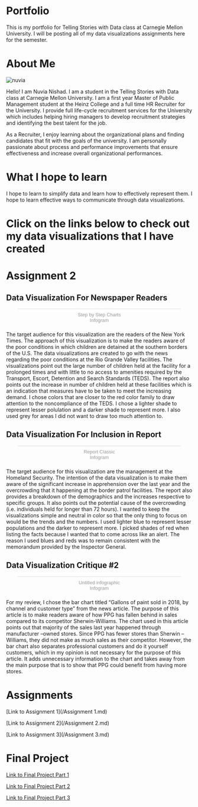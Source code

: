 # Portfolio
This is my portfolio for Telling Stories with Data class at Carnegie Mellon University. I will be posting all of my data visualizations assignments here for the semester.

# About Me
![nuvia](https://user-images.githubusercontent.com/52507879/61142012-c5174200-a49c-11e9-9d71-fa09a8a0469f.jpg)

Hello! I am Nuvia Nishad. I am a student in the Telling Stories with Data class at Carnegie Mellon University. I am a first year Master of Public Management student at the Heinz College and a full time HR Recruiter for the University. I provide full life-cycle recruitment services for the University which includes helping hiring managers to develop recruitment strategies and identifying the best talent for the job. 

As a Recruiter, I enjoy learning about the organizational plans and finding candidates that fit with the goals of the university. I am personally passionate about process and performance improvements that ensure effectiveness and increase overall organizational performances. 

# What I hope to learn
I hope to learn to simplify data and learn how to effectively represent them. I hope to learn effective ways to communicate through data visualizations.  

# Click on the links below to check out my data visualizations that I have created

# Assignment 2

## Data Visualization For Newspaper Readers

<script id="infogram_0_dab4f7a5-3507-45bd-a405-668b3dcd693f" title="Step by Step Charts" src="https://e.infogram.com/js/dist/embed.js?MXj" type="text/javascript"></script><div style="padding:8px 0;font-family:Arial!important;font-size:13px!important;line-height:15px!important;text-align:center;border-top:1px solid #dadada;margin:0 30px"><a href="https://infogram.com/dab4f7a5-3507-45bd-a405-668b3dcd693f" style="color:#989898!important;text-decoration:none!important;" target="_blank">Step by Step Charts</a><br><a href="https://infogram.com" style="color:#989898!important;text-decoration:none!important;" target="_blank" rel="nofollow">Infogram</a></div>
  
The target audience for this visualization are the readers of the New York Times. The approach of this visualization is to make the readers aware of the poor conditions in which children are detained at the southern borders of the U.S. The data visualizations are created to go with the news regarding the poor conditions at the Rio Grande Valley facilities. The visualizations point out the large number of children held at the facility for a prolonged times and with little to no access to amenities required by the Transport, Escort, Detention and Search Standards (TEDS). The report also points out the increase in number of children held at these facilities which is an indication that measures have to be taken to meet the increasing demand. I chose colors that are closer to the red color family to draw attention to the noncompliance of the TEDS. I chose a lighter shade to represent lesser polulation and a darker shade to represent more. I also used grey for areas I did not want to draw too much attention to. 


## Data Visualization For Inclusion in Report

<script id="infogram_0_456e47ca-ce94-42e3-8981-90b9e9b8f1cf" title="Report Classic" src="https://e.infogram.com/js/dist/embed.js?fvG" type="text/javascript"></script><div style="padding:8px 0;font-family:Arial!important;font-size:13px!important;line-height:15px!important;text-align:center;border-top:1px solid #dadada;margin:0 30px"><a href="https://infogram.com/456e47ca-ce94-42e3-8981-90b9e9b8f1cf" style="color:#989898!important;text-decoration:none!important;" target="_blank">Report Classic</a><br><a href="https://infogram.com" style="color:#989898!important;text-decoration:none!important;" target="_blank" rel="nofollow">Infogram</a></div>

The target audience for this visualization are the management at the Homeland Security. The intention of the data visualization is to make them aware of the significant increase in apprehension over the last year and the overcrowding that it happening at the border patrol facilities. The report also provides a breakdown of the demographics and the increases respective to specific groups. It also points out the potential cause of the overcrowding (i.e. individuals held for longer than 72 hours). I wanted to keep the visualizations simple and neutral in color so that the only thing to focus on would be the trends and the numbers. I used lighter blue to represent lesser populations and the darker to represent more. I picked shades of red when listing the facts because I wanted that to come across like an alert. The reason I used blues and reds was to remain consistent with the memorandum provided by the Inspector General. 


## Data Visualization Critique #2

<script id="infogram_0_1a7d7011-3db3-4fc2-899c-2be1683b4a8b" title="Untitled infographic" src="https://e.infogram.com/js/dist/embed.js?TbQ" type="text/javascript"></script><div style="padding:8px 0;font-family:Arial!important;font-size:13px!important;line-height:15px!important;text-align:center;border-top:1px solid #dadada;margin:0 30px"><a href="https://infogram.com/1a7d7011-3db3-4fc2-899c-2be1683b4a8b" style="color:#989898!important;text-decoration:none!important;" target="_blank">Untitled infographic</a><br><a href="https://infogram.com" style="color:#989898!important;text-decoration:none!important;" target="_blank" rel="nofollow">Infogram</a></div>

For my review, I chose the bar chart titled “Gallons of paint sold in 2018, by channel and customer type” from the news article. The purpose of this article is to make readers aware of how PPG has fallen behind in sales compared to its competitor Sherwin-Williams. The chart used in this article points out that majority of the sales last year happened through manufacturer –owned stores. Since PPG has fewer stores than Sherwin – Williams, they did not make as much sales as their competitor. However, the bar chart also separates professional customers and do it yourself customers, which in my opinion is not necessary for the purpose of this article. It adds unnecessary information to the chart and takes away from the main purpose that is to show that PPG could benefit from having more stores. 

# Assignments

[Link to Assignment 1](/Assignment 1.md)

[Link to Assignment 2](/Assignment 2.md)

[Link to Assignment 3](/Assignment 3.md)

# Final Project

[Link to Final Project Part 1](/FinalProject.md)

[Link to Final Project Part 2](/FinalProjectPart2.md)

[Link to Final Project Part 3](/FinalProjectPart3.md)
